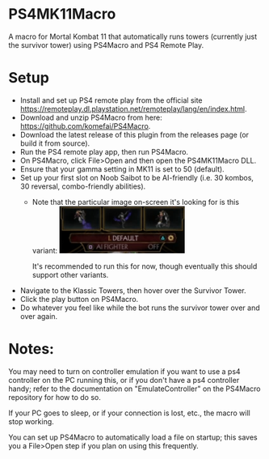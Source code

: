 # PS4MK11Macro
A macro for Mortal Kombat 11 that automatically runs towers (currently just the survivor tower) using PS4Macro and PS4 Remote Play.

# Setup
* Install and set up PS4 remote play from the official site https://remoteplay.dl.playstation.net/remoteplay/lang/en/index.html.
* Download and unzip PS4Macro from here: https://github.com/komefai/PS4Macro.
* Download the latest release of this plugin from the releases page (or build it from source).
* Run the PS4 remote play app, then run PS4Macro.
* On PS4Macro, click File>Open and then open the PS4MK11Macro DLL.
* Ensure that your gamma setting in MK11 is set to 50 (default).
* Set up your first slot on Noob Saibot to be AI-friendly (i.e. 30 kombos, 30 reversal, combo-friendly abilities).
  * Note that the particular image on-screen it's looking for is this variant:
    ![Screenshot](Screenshots/NoobVariantScreenshot.png)
    
    It's recommended to run this for now, though eventually this should support other variants.
* Navigate to the Klassic Towers, then hover over the Survivor Tower.
* Click the play button on PS4Macro.
* Do whatever you feel like while the bot runs the survivor tower over and over again.

# Notes:
You may need to turn on controller emulation if you want to use a ps4 controller on the PC running this, or if you don't have a ps4 controller handy; refer to the documentation on "EmulateController" on the PS4Macro repository for how to do so.

If your PC goes to sleep, or if your connection is lost, etc., the macro will stop working.

You can set up PS4Macro to automatically load a file on startup; this saves you a File>Open step if you plan on using this frequently.
